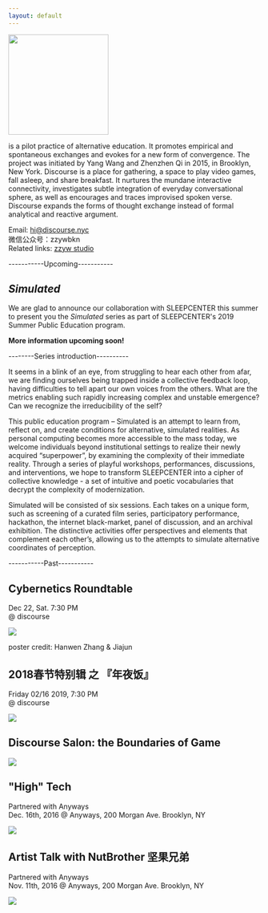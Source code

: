 ```yaml
---
layout: default
---
```

<div class="col" markdown="1">
<img src="assets/LOGO.png" width="200px">

is a pilot practice of alternative education. It promotes empirical and spontaneous exchanges and evokes for a new form of convergence. The project was initiated by Yang Wang and Zhenzhen Qi in 2015, in Brooklyn, New York. Discourse is a place for gathering, a space to play video games, fall asleep, and share breakfast. It nurtures the mundane interactive connectivity, investigates subtle integration of everyday conversational sphere, as well as encourages and traces improvised spoken verse. Discourse expands the forms of thought exchange instead of formal analytical and reactive argument. 

Email: [hi@discourse.nyc](mailto:hi@discourse.nyc)            
微信公众号：zzywbkn         
Related links: [zzyw studio](http://zzywstudio.com)



</div>

<div class="col" markdown="1">

-----------Upcoming-----------


_Simulated_
-------------

We are glad to announce our collaboration with SLEEPCENTER this summer to present you the _Simulated_ series as part of SLEEPCENTER's 2019 Summer Public Education program.

**More information upcoming soon!**


--------Series introduction----------

It seems in a blink of an eye, from struggling to hear each other from afar, we are finding ourselves being trapped inside a collective feedback loop, having difficulties to tell apart our own voices from the others. What are the metrics enabling such rapidly increasing complex and unstable emergence? Can we recognize the irreducibility of the self?

This public education program – Simulated is an attempt to learn from, reflect on, and create conditions for alternative, simulated realities. As personal computing becomes more accessible to the mass today, we welcome individuals beyond institutional settings to realize their newly acquired “superpower”, by examining the complexity of their immediate reality. Through a series of playful workshops, performances, discussions, and interventions, we hope to transform SLEEPCENTER into a cipher of collective knowledge - a set of intuitive and poetic vocabularies that decrypt the complexity of modernization. 

Simulated will be consisted of six sessions. Each takes on a unique form, such as screening of a curated film series, participatory performance, hackathon, the internet black-market, panel of discussion, and an archival exhibition. The distinctive activities offer perspectives and elements that complement each other’s, allowing us to the attempts to simulate alternative coordinates of perception. 

</div>

<div class="col" markdown="1">


-----------Past-----------


Cybernetics Roundtable
------------------
Dec 22, Sat. 7:30 PM                
@ discourse

![](assets/pictures/cyberneticsposter.jpg)

poster credit: Hanwen Zhang & Jiajun


2018春节特别辑 之 『年夜饭』
------------------------
Friday 02/16 2019, 7:30 PM          
@ discourse

 ![](assets/pictures/chun-jie-poster.png)



Discourse Salon: the Boundaries of Game
------------------------
 ![](assets/pictures/boundariesofgame.png)

"High" Tech
------------------------

Partnered with Anyways      
Dec. 16th, 2016 @ Anyways, 200 Morgan Ave. Brooklyn, NY

 ![](assets/pictures/hightech.png)


Artist Talk with NutBrother 坚果兄弟
------------------------
Partnered with Anyways      
Nov. 11th, 2016 @ Anyways, 200 Morgan Ave. Brooklyn, NY


 ![](assets/pictures/jianguo.jpg)



</div>



